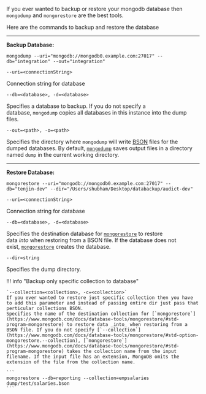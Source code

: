 If you ever wanted to backup or restore your mongodb database then `mongodump` and `mongorestore` are the best tools.

Here are the commands to backup and restore the database

---
**Backup Database:**

```
mongodump --uri="mongodb://mongodb0.example.com:27017" --db="integration" --out="integration"
```

`--uri=<connectionString>`

Connection string for database

`--db=<database>, -d=<database>`

Specifies a database to backup. If you do not specify a database, `mongodump` copies all databases in this instance into the dump files.

`--out=<path>, -o=<path>`

Specifies the directory where `mongodump` will write [BSON](https://www.mongodb.com/docs/manual/reference/glossary/#std-term-BSON) files for the dumped databases. By default, [`mongodump`](https://www.mongodb.com/docs/database-tools/mongodump/#mongodb-binary-bin.mongodump) saves output files in a directory named `dump` in the current working directory.

---
**Restore Database:**

```
mongorestore --uri="mongodb://mongodb0.example.com:27017" --db="tenjin-dev" --dir="/Users/shubham/Desktop/databackup/audict-dev"
```

`--uri=<connectionString>`

Connection string for database

`--db=<database>, -d=<database>`

Specifies the destination database for [`mongorestore`](https://www.mongodb.com/docs/database-tools/mongorestore/#std-program-mongorestore) to restore data _into_ when restoring from a BSON file. If the database does not exist, [`mongorestore`](https://www.mongodb.com/docs/database-tools/mongorestore/#std-program-mongorestore) creates the database.

`--dir=string`

Specifies the dump directory.



!!! info "Backup only specific collection to database"

    `--collection=<collection>, -c=<collection>`
    If you ever wanted to restore just specific collection then you have to add this parameter and instead of passing entire dir just pass that perticular collections BSON.
    Specifies the name of the destination collection for [`mongorestore`](https://www.mongodb.com/docs/database-tools/mongorestore/#std-program-mongorestore) to restore data _into_ when restoring from a BSON file. If you do not specify [`--collection`](https://www.mongodb.com/docs/database-tools/mongorestore/#std-option-mongorestore.--collection), [`mongorestore`](https://www.mongodb.com/docs/database-tools/mongorestore/#std-program-mongorestore) takes the collection name from the input filename. If the input file has an extension, MongoDB omits the extension of the file from the collection name.

    ```
    mongorestore --db=reporting --collection=empsalaries dump/test/salaries.bson
    ```